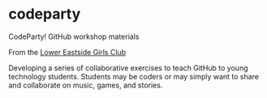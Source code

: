 # codeparty
CodeParty! GitHub workshop materials

From the [Lower Eastside Girls Club](www.girlsclub.org)

Developing a series of collaborative exercises to teach GitHub to young technology students.
Students may be coders or may simply want to share and collaborate on music, games, and stories.

